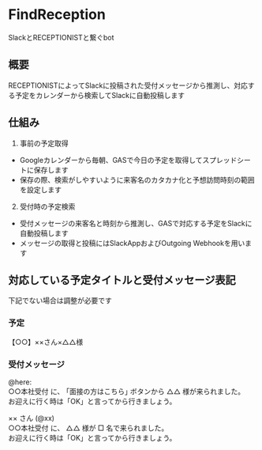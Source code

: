# FindReception
SlackとRECEPTIONISTと繋ぐbot

## 概要
RECEPTIONISTによってSlackに投稿された受付メッセージから推測し、対応する予定をカレンダーから検索してSlackに自動投稿します

## 仕組み
1. 事前の予定取得
- Googleカレンダーから毎朝、GASで今日の予定を取得してスプレッドシートに保存します
- 保存の際、検索がしやすいように来客名のカタカナ化と予想訪問時刻の範囲を設定します
2. 受付時の予定検索
- 受付メッセージの来客名と時刻から推測し、GASで対応する予定をSlackに自動投稿します
- メッセージの取得と投稿にはSlackAppおよびOutgoing Webhookを用います

## 対応している予定タイトルと受付メッセージ表記
下記でない場合は調整が必要です
### 予定
【○○】××さん×△△様

### 受付メッセージ
@here:  
○○本社受付 に、 ｢面接の方はこちら｣ ボタンから △△ 様が来られました。  
お迎えに行く時は「OK」と言ってから行きましょう。

×× さん (@xx)  
○○本社受付 に、 △△ 様が □ 名で来られました。  
お迎えに行く時は「OK」と言ってから行きましょう。
